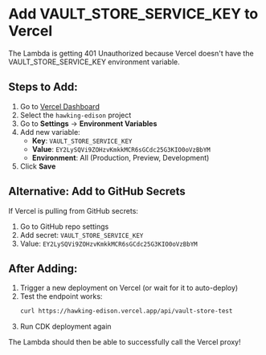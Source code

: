 # Add VAULT_STORE_SERVICE_KEY to Vercel

The Lambda is getting 401 Unauthorized because Vercel doesn't have the VAULT_STORE_SERVICE_KEY environment variable.

## Steps to Add:

1. Go to [Vercel Dashboard](https://vercel.com/dashboard)
2. Select the `hawking-edison` project
3. Go to **Settings** → **Environment Variables**
4. Add new variable:
   - **Key**: `VAULT_STORE_SERVICE_KEY`
   - **Value**: `EY2LySQVi9ZOHzvKmkkMCR6sGCdc25G3KIO0oVzBbYM`
   - **Environment**: All (Production, Preview, Development)
5. Click **Save**

## Alternative: Add to GitHub Secrets

If Vercel is pulling from GitHub secrets:
1. Go to GitHub repo settings
2. Add secret: `VAULT_STORE_SERVICE_KEY`
3. Value: `EY2LySQVi9ZOHzvKmkkMCR6sGCdc25G3KIO0oVzBbYM`

## After Adding:

1. Trigger a new deployment on Vercel (or wait for it to auto-deploy)
2. Test the endpoint works:
   ```bash
   curl https://hawking-edison.vercel.app/api/vault-store-test
   ```
3. Run CDK deployment again

The Lambda should then be able to successfully call the Vercel proxy!